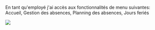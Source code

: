En tant qu'employé j'ai accès aux fonctionnalités de menu suivantes: 
Accueil, Gestion des absences, Planning des absences, Jours feriés

![](https://github.com/DiginamicFormation/ressources-atelier/raw/master/gestion-des-absences/Accueil.admin.png)
